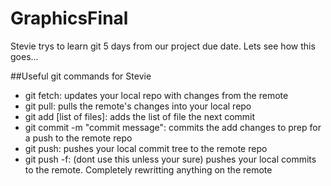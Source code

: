 # GraphicsFinal

Stevie trys to learn git 5 days from our project due date. Lets see how this goes...

##Useful git commands for Stevie
  - git fetch: updates your local repo with changes from the remote
  - git pull: pulls the remote's changes into your local repo
  - git add [list of files]: adds the list of file the next commit
  - git commit -m "commit message": commits the add changes to prep for a push to the remote repo
  - git push: pushes your local commit tree to the remote repo
  - git push -f: (dont use this unless your sure) pushes your local commits to the remote. Completely rewritting anything on the remote
